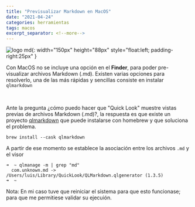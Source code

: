```yaml
---
title: "Previsualizar Markdown en MacOS"
date: "2021-04-24"
categories: herramientas
tags: macos
excerpt_separator: <!--more-->
---
```


![logo md](/assets/img/posts/logo-markdown.svg){: width="150px" height="88px" style="float:left; padding-right:25px" } 

Con MacOS no se incluye una opción en el **Finder**, para poder pre-visualizar archivos Markdown (.md). Existen varias opciones para resolverlo, una de las más rápidas y sencillas consiste en instalar `qlmarkdown`

<br clear="left"/>
<!--more-->

Ante la pregunta ¿cómo puedo hacer que "Quick Look" muestre vistas previas de archivos Markdown (.md)?, la respuesta es que existe un proyecto [qlmarkdown](https://github.com/toland/qlmarkdown) que puede instalarse con homebrew y que soluciona el problema. 


```console
brew install --cask qlmarkdown
```

A partir de ese momento se establece la asociación entre los archivos `.md` y el visor 

```console
➜  ~ qlmanage -m | grep "md"
  com.unknown.md -> /Users/luis/Library/QuickLook/QLMarkdown.qlgenerator (1.3.5)
➜  ~
```

Nota: En mi caso tuve que reiniciar el sistema para que esto funcionase; para que me permitiese validar su ejecuión.